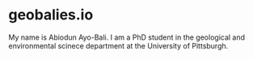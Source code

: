 # geobalies.io

My name is Abiodun Ayo-Bali. I am a PhD student in the geological and environmental scinece department at the University of Pittsburgh.